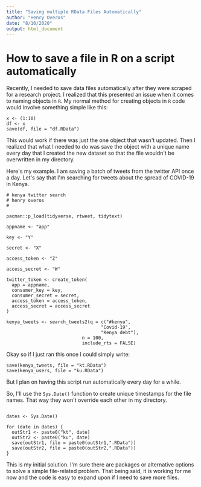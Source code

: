 ```yaml
---
title: "Saving multiple RData Files Automatically"
author: "Henry Overos"
date: "8/10/2020"
output: html_document
---
```

# How to save a file in R on a script automatically

Recently, I needed to save data files automatically after they were scraped for a research project. I realized that this presented an issue when it comes to naming objects in `R`. My normal method for creating objects in `R` code would involve something simple like this:

```{r, eval=FALSE}
x <- (1:10)
df <- x
save(df, file = "df.RData")
```

This would work if there was just the one object that wasn't updated. Then I realized that what I needed to do was save the object with a unique name every day that I created the new dataset so that the file wouldn't be overwritten in my directory.

Here's my example. I am saving a batch of tweets from the twitter API once a day. Let's say that I'm searching for tweets about the spread of COVID-19 in Kenya.

```{R eval = F}
# kenya twitter search
# henry overos
# 

pacman::p_load(tidyverse, rtweet, tidytext)

appname <- "app"

key <- "Y"

secret <- "X"

access_token <- "Z"

access_secret <- "W"

twitter_token <- create_token(
  app = appname,
  consumer_key = key,
  consumer_secret = secret,
  access_token = access_token,
  access_secret = access_secret
)

kenya_tweets <- search_tweets2(q = c("#kenya",
                                   "Covid-19",
                                   "Kenya debt"),
                            n = 100,
                            include_rts = FALSE)
```

Okay so if I just ran this once I could simply write:

```{r, eval=F}
save(kenya_tweets, file = "kt.RData")
save(kenya_users, file = "ku.RData")
```

But I plan on having this script run automatically every day for a while.

So, I'll use the `Sys.Date()` function to create unique timestamps for the file names. That way they won't override each other in my directory.

```{r eval=F}

dates <- Sys.Date() 

for (date in dates) {
  outStr1 <- paste0("kt", date)
  outStr2 <- paste0("ku", date)
  save(outStr1, file = paste0(outStr1,".RData"))
  save(outStr2, file = paste0(outStr2,".RData"))
}
```

This is my initial solution. I'm sure there are packages or alternative options to solve a simple file-related problem. That being said, it is working for me now and the code is easy to expand upon if I need to save more files.
